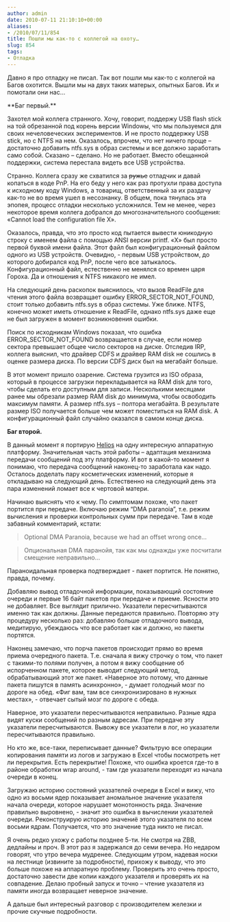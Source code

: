 ```yaml
---
author: admin
date: 2010-07-11 21:10:10+00:00
aliases:
- /2010/07/11/854
title: Пошли мы как-то с коллегой на охоту…
slug: 854
tags:
- Отладка
---
```


Давно я про отладку не писал. Так вот пошли мы как-то с коллегой на Багов охотится. Вышли мы на двух таких матерых, опытных Багов. Их и помотали они нас…

<!--more-->**Баг первый.**

Захотел мой коллега странного. Хочу, говорит, поддержу USB flash stick на той обрезанной под корень версии Windowы, что мы пользуемся для своих нечеловеческих экспериментов. И не просто поддержку USB stick, но с NTFS на нем. Оказалось, впрочем, что нет ничего проще – достаточно добавить ntfs.sys в образ системы и все должно заработать само собой. Сказано – сделано. Но не работает. Вместо обещанной поддержки, система перестала видеть все USB устройства.

Странно. Коллега сразу же схватился за <del>ружье</del> отладчик и давай копаться в коде PnP. На его беду у него как раз протухли права доступа к исходному коду Windows, а товарищ, ответственный за их раздачу как-то не во время ушел в несознанку. В общем, пока тянулась эта эпопея, процесс отладки несколько усложнился. Тем не менее, через некоторое время коллега добрался до многозначительного сообщения: «Cannot load the configuration file X».

Оказалось, правда, что это просто код пытается вывести юникодную строку с именем файла с помощью ANSI версии printf. «X» был просто первой буквой имени файла. Этот файл был конфигурационный файлом одного из USB устройств. Очевидно, - первым USB устройством, до которого добирался код PnP, после чего все затыкалось. Конфигурационный файл, естественно не менялся со времен царя Гороха. Да и отношения к NTFS никакого не имел.

На следующий день раскопок выяснилось, что вызов ReadFile для чтения этого файла возвращает ошибку ERROR_SECTOR_NOT_FOUND, стоит только добавить ntfs.sys в образ системы. Уже ближе. NTFS, конечно может иметь отношение к ReadFile, однако ntfs.sys даже еще не был загружен в момент возникновения ошибки.

Поиск по исходникам Windows показал, что ошибка ERROR_SECTOR_NOT_FOUND возвращается в случае, если номер сектора превышает общее число секторов на диске. Отследив IRP, коллега выяснил, что драйвер CDFS и драйвер RAM disk не сошлись в оценке размера диска. По версии CDFS диск был на мегабайт больше. 

В этот момент пришло озарение. Система грузится из ISO образа, который в процессе загрузки перекладывается на RAM disk для того, чтобы сделать его доступным для записи. Несколькими месяцами ранее мы обрезали размер RAM disk до минимума, чтобы освободить максимум памяти. А размер ntfs.sys – полтора мегабайта. В результате размер ISO получается больше чем может поместиться на RAM disk. А конфигурационный файл случайно оказался в самом конце диска.

**Баг второй.**

В данный момент я портирую [Helios](http://research.microsoft.com/apps/pubs/default.aspx?id=81154) на одну интересную аппаратную платформу. Значительная часть этой работы – адаптация механизма передачи сообщений под эту платформу. И вот в какой-то момент я понимаю, что передача сообщений наконец-то заработала как надо. Осталось доделать пару косметических изменений, которые я откладываю на следующий день. Естественно на следующий день эта пара изменений ломает все к чертовой матери.

Начинаю выяснять что к чему. По симптомам похоже, что пакет портится при передаче. Включаю режим “DMA paranoia”, т.е. режим вычисления и проверки контрольных сумм при передаче. Там в коде забавный комментарий, кстати:

> Optional DMA Paranoia, because we had an offset wrong once...

> Опциональная DMA паранойя, так как мы однажды уже посчитали смещение неправильно…

Параноидальная проверка подтверждает - пакет портится. Не понятно, правда, почему.

Добавляю вывод отладочной информации, показывающий состояние очереди и первые 16 байт пакетов при передаче и приеме. Ясности это не добавляет. Все выглядит прилично. Указатели пересчитываются именно так как должны. Данные передаются правильно. Повторяю эту процедуру несколько раз: добавляю больше отладочного вывода, медитирую, убеждаюсь что все работает как и должно, но пакеты портятся.

Наконец замечаю, что порча пакетов происходит прямо во время приема очередного пакета. Т.е. сначала я вижу строчку о том, что пакет с такими-то полями получен, а потом я вижу сообщение об испорченном пакете, которое выводит следующий метод, обрабатывающий этот же пакет. «Наверное это потому, что данные пакета пишутся в память асинхронно», - думает голодный мозг по дороге на обед. «Фиг вам, там все синхронизировано в нужных местах», - отвечает сытый мозг по дороге с обеда.

Наверное, это указатели пересчитываются неправильно. Разные ядра видят куски сообщений по разным адресам. При передаче эту указатели пересчитываются. Вывожу все указатели в лог, но указатели пересчитываются правильно.

Но кто же, все-таки, переписывает данные? Фильтрую все операции копирования памяти из логов и загружаю в Excel чтобы посмотреть нет ли перекрытия. Есть перекрытие! Похоже, что ошибка кроется где-то в районе обработки wrap around, - там где указатели переходят из начала очереди в конец.

Загружаю историю состояний указателей очереди в Excel и вижу, что одно из восьми ядер показывает аномальное значение указателя начала очереди, которое нарушает монотонность ряда. Значение правильно выровнено, - значит это ошибка в вычислении указателей очереди. Реконструирую историю значениё этого указателя по всем восьми ядрам. Получается, что это значение туда никто не писал.

Я очень редко ухожу с работы позднее 5-ти. Не смотря на ZBB, дедлайны и проч. В этот раз я задержался до семи вечера. Но недаром говорят, что утро вечера мудренее. Следующим утром, надевая носки на лестнице (извините за подробности), прихожу к выводу, что это больше похоже на аппаратную проблему. Проверить это очень просто, достаточно завести две копии каждого указателя и проверять их на совпадение. Делаю пробный запуск и точно – чтение указателя из памяти иногда возвращает неверное значение. 

А дальше был интересный разговор с производителем железки и прочие скучные подробности.
